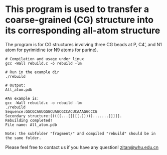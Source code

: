 # This program is used to transfer a coarse-grained (CG) structure into its corresponding all-atom structure

The program is for CG structures involving three CG beads at P, C4’, and N1 atom for pyrimidine (or N9 atoms for purine).

```
# Compilation and usage under linux
gcc -Wall rebuild.c -o rebuild -lm

# Run in the example dir
./rebuild

# Output:
All_atom.pdb
```
```
#An example is:
gcc -Wall rebuild.c -o rebuild -lm
./rebuild
Sequence:GGCGCAGUGGGCUAGCGCCACUCAAAGGCCCG
Secondary structure:(((((...[[[[[.))))).......]]]]].
Rebuilding completed!
File name: All_atom.pdb

Note: the subfolder "fragment/" and compiled "rebuild" should be in the same folder.
```
Please feel free to contact us if you have any question! zjtan@whu.edu.cn
